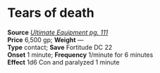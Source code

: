 # Tears of death

**Source** [_Ultimate Equipment pg. 111_](http://paizo.com/products/btpy8tmc?Pathfinder-Roleplaying-Game-Ultimate-Equipment)  
**Price** 6,500 gp; **Weight** —  
**Type** contact; **Save** Fortitude DC 22  
**Onset** 1 minute; **Frequency** 1/minute for 6 minutes  
**Effect** 1d6 Con and paralyzed 1 minute 